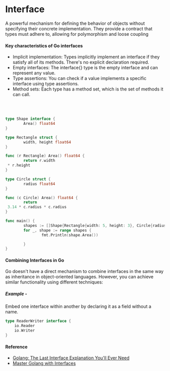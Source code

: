 # Interface
 
A powerful mechanism for defining the behavior of objects without specifying their concrete implementation. They provide a contract that types must adhere to, allowing for polymorphism and loose coupling

#### Key characteristics of Go interfaces
- Implicit implementation: Types implicitly implement an interface if they satisfy all of its methods. There's no explicit declaration required.
- Empty interfaces: The interface{} type is the empty interface and can represent any value.
- Type assertions: You can check if a value implements a specific interface using type assertions.
- Method sets: Each type has a method set, which is the set of methods it can call.

<br><br>
```go
type Shape interface {
        Area() float64
}

type Rectangle struct {
        width, height float64
}

func (r Rectangle) Area() float64 {
        return r.width   
 * r.height
}

type Circle struct {
        radius float64
}

func (c Circle) Area() float64 {
        return   
 3.14 * c.radius * c.radius
}

func main() {
        shapes := []Shape{Rectangle{width: 5, height: 3}, Circle{radius: 2}}
        for _, shape := range shapes {
                fmt.Println(shape.Area())   

        }
}
```

#### Combining Interfaces in Go

Go doesn't have a direct mechanism to combine interfaces in the same way as inheritance in object-oriented languages. However, you can achieve similar functionality using different techniques:

##### Example - 
Embed one interface within another by declaring it as a field without a name.
```go
type ReaderWriter interface {
    io.Reader
    io.Writer
}
```



#### Reference
 - [Golang: The Last Interface Explanation You'll Ever Need](https://www.youtube.com/watch?v=SX1gT5A9H-U)
 - [Master Golang with Interfaces](https://www.youtube.com/watch?v=IbXSEGB8LRs&list=PL7g1jYj15RUMMCMDYPyZHN3CaWbt3Rl5y&index=4)
